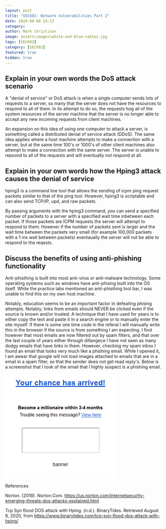 ```yaml
---
layout: post
title: "SEC602: Network Vulnerabilities Part 2"
date: 2020-08-08 14:13
category:
author: Mark Christison
image: assets\images\white-and-blue-cables.jpg
tags: [SEC602]
category: [SEC602]
featured: true
hidden: true
---
```


## Explain in your own words the DoS attack scenario

A "denial of service" or DoS attack is when a single computer sends lots of requests to a server, so many that the server does not have the resources to respond to all of them. In its attempt to do so, the requests hog all of the system resources of the server machine that the server is no longer able to accept any new incoming requests from client machines.

An expansion on this idea of using one computer to attack a server, is something called a distributed denial of service attack (DDoS). The same idea applies where a host machine attempts to make a connection with a server, but at the same time 100's or 1000's of other client machines also attempt to make a connection with the same server. The server is unable to repsond to all of the requests and will eventually not respond at all.

## Explain in your own words how the Hping3 attack causes the denial of service

hping3 is a command line tool that allows the sending of icpm ping request packets similar to that of the ping tool. However, hping3 is scriptable and can also send TCP/IP, upd, and raw packets.

By passing arguments with the hping3 command, you can send a specified number of packets to a server with a specified wait time inbetween each packet. If those packets are ICPM requests the server will attempt to respond to them. However if the number of packets sent is larger and the wait time between the packets very small (for example 100,000 packets with a 1 ms wait between packets) eventaually the server will not be able to respond to the reqests.

## Discuss the benefits of using anti-phishing functionality

Anti-phisihing is built into most anti-virus or anti-malware technology. Some operating systems such as windows have anti-phising built into the OS itself. While the practice labs mentioned an anti-phisihing tool bar, I was unable to find this on my own host machine.

Notably, education seems to be an important factor in defeating phising attempts. Notably, links from emails should NEVER be clicked even if the source is known and/or trusted. A technique that I have used for years is to either copy the text and paste it in a search engine or to manually enter the site myself. If there is some one time code in the referal I will manually write this in the browser if the source is from something I am expecting. I find however that most emails are now filtered out by spam filters, and that over the last couple of years either through dillangece I have not seen as many dodgy emails that have links in them. However, checking my spam inbox I found an email that looks very much like a phishing email. While I opened it, I am awear that google will not load images attached to emails that are in a email in a spam filter, so that the sender does not get read reply's. Below is a screenshot that I took of the email that I highly suspect is a phishing email.

![phishing email](/assets/images/phishy.png)

References

Norton. (2018). Norton.Com. https://us.norton.com/internetsecurity-emerging-threats-dos-attacks-explained.html

Tcp Syn flood DOS attack with Hping. (n.d.). BinaryTides. Retrieved August 8, 2020, from https://www.binarytides.com/tcp-syn-flood-dos-attack-with-hping/
